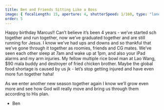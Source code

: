 ```yaml
---
title: Ben and Friends Sitting Like a Boss
image: { focalLength: 15, aperture: 4, shutterSpeed: 1/160, type: "landscape" }
order: 5
---
```


Happy birthday Marcus!! Can’t believe it’s been 4 years - we’ve started sch together and run together, now we’ve graduated together and are still running for Jesus. I know we’ve had ups and downs and so thankful that we’ve gone through it together as roomies, friends and CG mates. We’ve seen each other sleep at 7am and wake up at 1pm, and also your iPad alarms and my arm injuries. My fellow multiple rice bowl man at Lao Wang, $90 mala buddy and destroyer of fried chicken brother. Maybe the global food shortage is caused by us jk - let’s stop getting injured and have even more fun together haha!

As we enter another new season together again I know we’ll grow even more and see how God will really move and bring us through them according to His plan.

- Ben
